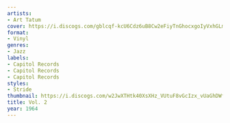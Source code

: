 ```yaml
---
artists:
- Art Tatum
cover: https://i.discogs.com/gblcqf-kcU6Cdz6uB8Cw2eFiyTnGhocxgoIyVxhGLmA/rs:fit/g:sm/q:90/h:492/w:500/czM6Ly9kaXNjb2dz/LWRhdGFiYXNlLWlt/YWdlcy9SLTcwNDY1/NzMtMTQzMjQ3MjMx/My05NzgxLmpwZWc.jpeg
format:
- Vinyl
genres:
- Jazz
labels:
- Capitol Records
- Capitol Records
- Capitol Records
styles:
- Stride
thumbnail: https://i.discogs.com/w2JwXTHtk40XsXHz_VUtuF8vGcIzx_vUaGhDWftKOdQ/rs:fit/g:sm/q:40/h:150/w:150/czM6Ly9kaXNjb2dz/LWRhdGFiYXNlLWlt/YWdlcy9SLTcwNDY1/NzMtMTQzMjQ3MjMx/My05NzgxLmpwZWc.jpeg
title: Vol. 2
year: 1964
---
```

